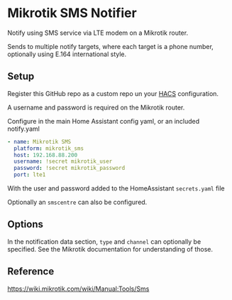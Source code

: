 # Mikrotik SMS Notifier

Notify using SMS service via LTE modem on a Mikrotik router.

Sends to multiple notify targets, where each target is a phone number, 
optionally using E.164 international style.

## Setup

Register this GitHub repo as a custom repo 
un your [HACS]( https://hacs.xyz) configuration. 

A username and password is required on the Mikrotik router. 

Configure in the main Home Assistant config yaml, or an included notify.yaml

```yaml
- name: Mikrotik SMS
  platform: mikrotik_sms
  host: 192.168.88.200
  username: !secret mikrotik_user
  password: !secret mikrotik_password
  port: lte1
```

With the user and password added to the HomeAssistant `secrets.yaml` file

Optionally an `smscentre` can also be configured.

## Options

In the notification data section, `type` and `channel` can optionally be specified.
See the Mikrotik documentation for understanding of those.

## Reference
https://wiki.mikrotik.com/wiki/Manual:Tools/Sms